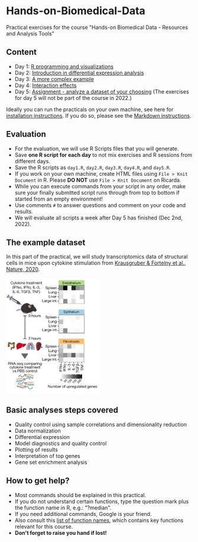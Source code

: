 # Hands-on-Biomedical-Data
Practical exercises for the course "Hands-on Biomedical Data - Resources and Analysis Tools"

## Content
* Day 1: [R programming and visualizations](day1.md)
* Day 2: [Introduction in differential expression analysis](day2.md)
* Day 3: [A more complex example](day3.md)
* Day 4: [Interaction effects](day4.md)
* Day 5: [Assignment - analyze a dataset of your choosing](day5.md) (The exercises for day 5 will not be part of the course in 2022.)

Ideally you can run the practicals on your own machine, see here for [installation instructions](setup.md). If you do so, please see the [Markdown instructions](markdown.md).

## Evaluation
* For the evaluation, we will use R Scripts files that you will generate.
* Save **one R script for each day** to not mix exercises and R sessions from different days.
* Save the R scripts as `day1.R`, `day2.R`, `day3.R`, `day4.R`, and `day5.R`.
* If you work on your own machine, create HTML files using `File > Knit Document` in R. Please **DO NOT** use `File > Knit Document` on Ricarda.
* While you can execute commands from your script in any order, make sure your finally submitted script runs through from top to bottom if started from an empty environment!
* Use comments `#` to answer questions and comment on your code and results.
* We will evaluate all scripts a week after Day 5 has finished (Dec 2nd, 2022).

## The example dataset

In this part of the practical, we will study transcriptomics data of structural cells in mice upon cytokine stimulation from [Krausgruber & Fortelny et al., Nature, 2020](https://doi.org/10.1038/s41586-020-2424-4).
<br/>
<br/>
<img src="img/StructuralImmunity.png" width="50%">

## Basic analyses steps covered
* Quality control using sample correlations and dimensionality reduction
* Data normalization
* Differential expression
* Model diagnostics and quality control
* Plotting of results
* Interpretation of top genes
* Gene set enrichment analysis

## How to get help?
* Most commands should be explained in this practical.
* If you do not understand certain functions, type the question mark plus the function name in R, e.g.: "?median".
* If you need additional commands, Google is your friend. 
* Also consult this [list of function names](functions.md), which contains key functions relevant for this course.
* **Don't forget to raise you hand if lost!**